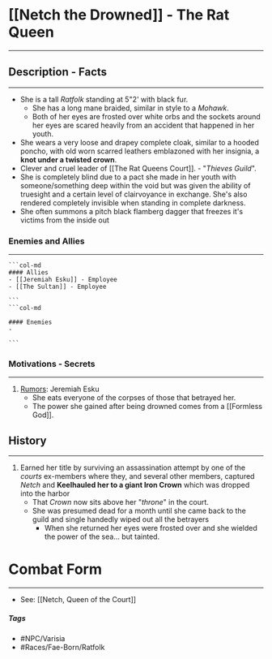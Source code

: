 
# [[Netch the Drowned]] - **The Rat Queen**
---
## Description - Facts
---
- She is a tall *Ratfolk* standing at 5"2' with black fur. 
	- She has a long mane braided, similar in style to a *Mohawk*. 
	- Both of her eyes are frosted over white orbs and the sockets around her eyes are scared heavily from an accident that happened in her youth.
- She wears a very loose and drapey complete cloak, similar to a hooded poncho, with old worn scarred leathers emblazoned with her insignia, a **knot under a twisted crown**.
- Clever and cruel leader of [[The Rat Queens Court]]. - "*Thieves Guild*".
- She is completely blind due to a pact she made in her youth with someone/something deep within the void but was given the ability of truesight and a certain level of clairvoyance in exchange. She's also rendered completely invisible when standing in complete darkness.
- She often summons a pitch black flamberg dagger that freezes it's victims from the inside out

### Enemies and Allies
---
````col
```col-md
#### Allies
- [[Jeremiah Esku]] - Employee
- [[The Sultan]] - Employee

```
```col-md

#### Enemies
- 

```
````

### Motivations - Secrets
---
1. <u>Rumors</u>: Jeremiah Esku
	- She eats everyone of the corpses of those that betrayed her.
	- The power she gained after being drowned comes from a [[Formless God]].

## History
---
1. Earned her title by surviving an assassination attempt by one of the *courts* ex-members where they, and several other members, captured *Netch* and **Keelhauled her to a giant Iron Crown** which was dropped into the harbor
	- That *Crown* now sits above her "*throne*" in the court.
	- She was presumed dead for a month until she came back to the guild and single handedly wiped out all the betrayers
		- When she returned her eyes were frosted over and she wielded the power of the sea... but tainted.

# Combat Form 
---
- See: [[Netch, Queen of the Court]]

##### Tags
- #NPC/Varisia 
- #Races/Fae-Born/Ratfolk

